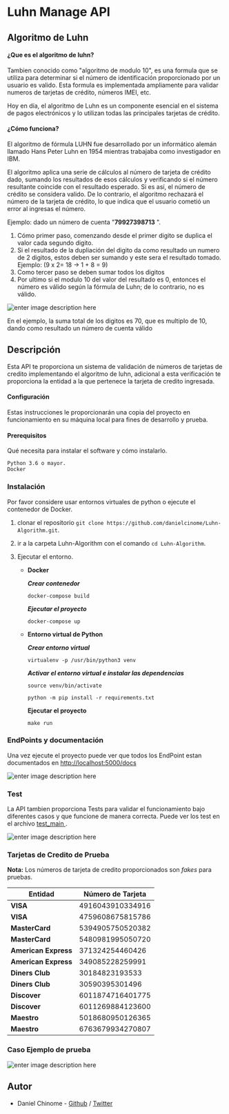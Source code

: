 # Luhn Manage API

## Algoritmo de Luhn

#### ¿Que es el algoritmo de luhn?

Tambien conocido como "algoritmo de modulo 10", es una formula que se utiliza para determinar
si el número de identificación proporcionado por un usuario es valido. Esta formula es implementada
ampliamente para validar numeros de tarjetas de crédito, números IMEI, etc.

Hoy en día, el algoritmo de Luhn es un componente esencial en el sistema de pagos electrónicos y lo utilizan
todas las principales tarjetas de crédito.

#### ¿Cómo funciona?

El algoritmo de fórmula LUHN fue desarrollado por un informático alemán llamado Hans Peter Luhn en 1954 mientras trabajaba como investigador en IBM.

El algoritmo aplica una serie de cálculos al número de tarjeta de crédito dado, sumando los resultados de esos cálculos y verificando si el número resultante coincide con el resultado esperado. Si es así, el número de crédito se considera valido. De lo contrario, el algoritmo rechazará el número de la tarjeta de crédito, lo que indica que el usuario cometió un error al ingresas el número.

Ejemplo: dado un número de cuenta "**79927398713** ".

1. Cómo primer paso, comenzando desde el primer digito se duplica el valor cada segundo digito.
2. Si el resultado de la dupliación del digito da como resultado un numero de 2 digitos, estos deben ser sumando y este sera el resultado tomado. Ejemplo: (9 x 2= 18 -> 1 + 8 = 9)
3. Como tercer paso se deben sumar todos los digitos
4. Por ultimo si el modulo 10 del valor del resultado es 0, entonces el número es válido según la fórmula de Luhn; de lo contrario, no es válido.

![enter image description here](https://media.geeksforgeeks.org/wp-content/uploads/gfg2-2-300x101.png)

En el ejemplo, la suma total de los digitos es 70, que es multiplo de 10, dando como resultado un número de cuenta válido

## Descripción

Esta API te proporciona un sistema de validación de números de tarjetas de credito implementando el algoritmo de luhn, adicional a esta verificación te proporciona la entidad a la que pertenece la tarjeta de credito ingresada.

#### Configuración

Estas instrucciones le proporcionarán una copia del proyecto en funcionamiento en su máquina local para fines de desarrollo y prueba.

#### Prerequisitos

Qué necesita para instalar el software y cómo instalarlo.

```
Python 3.6 o mayor.
Docker
```

### Instalación

Por favor considere usar entornos virtuales de python o ejecute el contenedor de Docker.

1.  clonar el repositorio `git clone https://github.com/danielcinome/Luhn-Algorithm.git`.
2.  ir a la carpeta Luhn-Algorithm con el comando `cd Luhn-Algorithm`.
3.  Ejecutar el entorno.

    - **Docker**

      **_Crear contenedor_**

      `docker-compose build`

      **_Ejecutar el proyecto_**

      `docker-compose up`

    - **Entorno virtual de Python**

      **_Crear entorno virtual_**

      `virtualenv -p /usr/bin/python3 venv`

      **_Activar el entorno virtual e instalar las dependencias_**

      `source venv/bin/activate`

      `python -m pip install -r requirements.txt`

      **Ejecutar el proyecto**

      `make run`

### EndPoints y documentación

Una vez ejecute el proyecto puede ver que todos los EndPoint estan documentados en [http://localhost:5000/docs](http://localhost:5000/docs)

![enter image description here](https://i.ibb.co/gttpdyc/docs.png)

### Test

La API tambien proporciona Tests para validar el funcionamiento bajo diferentes casos y que funcione de manera correcta. Puede ver los test en el archivo [test_main ](https://github.com/danielcinome/Luhn-Algorithm/blob/main/app/tests/test_main.py).

![enter image description here](https://i.ibb.co/pbxkrr0/Test.png)

### Tarjetas de Credito de Prueba

**Nota:** Los números de tarjeta de credito proporcionados son _fakes_ para pruebas.

| Entidad              | Número de Tarjeta |
| -------------------- | ----------------- |
| **VISA**             | 4916043910334916  |
| **VISA**             | 4759608675815786  |
| **MasterCard**       | 5394905750520382  |
| **MasterCard**       | 5480981995050720  |
| **American Express** | 371324254460426   |
| **American Express** | 349085228259991   |
| **Diners Club**      | 30184823193533    |
| **Diners Club**      | 30590395301496    |
| **Discover**         | 6011874716401775  |
| **Discover**         | 6011269884123600  |
| **Maestro**          | 5018680950126365  |
| **Maestro**          | 6763679934270807  |

### Caso Ejemplo de prueba

![enter image description here](https://i.ibb.co/Nr8nNK6/prueba.png)

## Autor

- Daniel Chinome - [Github](https://github.com/danielcinome) / [Twitter](https://twitter.com/DanielChinome)
